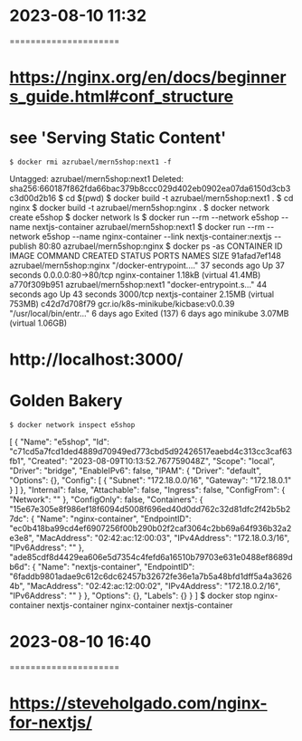 # 2023-08-10    11:32
=====================

# https://nginx.org/en/docs/beginners_guide.html#conf_structure
# see 'Serving Static Content'

    $ docker rmi azrubael/mern5shop:next1 -f
Untagged: azrubael/mern5shop:next1
Deleted: sha256:660187f862fda66bac379b8ccc029d402eb0902ea07da6150d3cb3c3d00d2b16
    $ cd $(pwd) 
    $ docker build -t azrubael/mern5shop:next1 .
    $ cd nginx
    $ docker build -t azrubael/mern5shop:nginx .
    $ docker network create e5shop
    $ docker network ls
    $ docker run --rm --network e5shop --name nextjs-container azrubael/mern5shop:next1
    $ docker run --rm --network e5shop --name nginx-container --link nextjs-container:nextjs --publish 80:80 azrubael/mern5shop:nginx
    $ docker ps -as
CONTAINER ID   IMAGE                                 COMMAND                  CREATED          STATUS                    PORTS                NAMES              SIZE
91afad7ef148   azrubael/mern5shop:nginx              "/docker-entrypoint.…"   37 seconds ago   Up 37 seconds             0.0.0.0:80->80/tcp   nginx-container    1.18kB (virtual 41.4MB)
a770f309b951   azrubael/mern5shop:next1              "docker-entrypoint.s…"   44 seconds ago   Up 43 seconds             3000/tcp             nextjs-container   2.15MB (virtual 753MB)
c42d7d708f79   gcr.io/k8s-minikube/kicbase:v0.0.39   "/usr/local/bin/entr…"   6 days ago       Exited (137) 6 days ago                        minikube           3.07MB (virtual 1.06GB)
# http://localhost:3000/
# Golden Bakery

    $ docker network inspect e5shop
[
    {
        "Name": "e5shop",
        "Id": "c71cd5a7fcd1ded4889d70949ed773cbd5d92426517eaebd4c313cc3caf63fb1",
        "Created": "2023-08-09T10:13:52.767759048Z",
        "Scope": "local",
        "Driver": "bridge",
        "EnableIPv6": false,
        "IPAM": {
            "Driver": "default",
            "Options": {},
            "Config": [
                {
                    "Subnet": "172.18.0.0/16",
                    "Gateway": "172.18.0.1"
                }
            ]
        },
        "Internal": false,
        "Attachable": false,
        "Ingress": false,
        "ConfigFrom": {
            "Network": ""
        },
        "ConfigOnly": false,
        "Containers": {
            "15e67e305e8f986ef18f6094d5008f696ed40d0dd762c32d81dfc2f42b5b27dc": {
                "Name": "nginx-container",
                "EndpointID": "ec0b418ba99cd4ef6907256f00b290b02f2caf3064c2bb69a64f936b32a2e3e8",
                "MacAddress": "02:42:ac:12:00:03",
                "IPv4Address": "172.18.0.3/16",
                "IPv6Address": ""
            },
            "ade85cdf8d4429ea606e5d7354c4fefd6a16510b79703e631e0488ef8689db6d": {
                "Name": "nextjs-container",
                "EndpointID": "6faddb9801adae9c612c6dc62457b32672fe36e1a7b5a48bfd1dff5a4a36264b",
                "MacAddress": "02:42:ac:12:00:02",
                "IPv4Address": "172.18.0.2/16",
                "IPv6Address": ""
            }
        },
        "Options": {},
        "Labels": {}
    }
]
    $ docker stop nginx-container nextjs-container
nginx-container
nextjs-container


# 2023-08-10    16:40
=====================
# https://steveholgado.com/nginx-for-nextjs/
